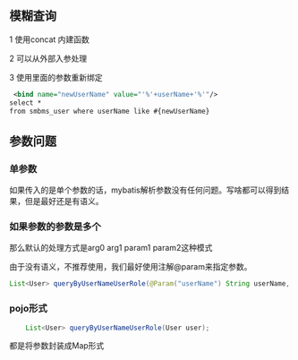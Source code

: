  ## 模糊查询

1 使用concat 内建函数

2 可以从外部入参处理

3  使用里面的参数重新绑定

```xml
 <bind name="newUserName" value="'%'+userName+'%'"/>
select *
from smbms_user where userName like #{newUserName}
```



## 参数问题

### 单参数

如果传入的是单个参数的话，mybatis解析参数没有任何问题。写啥都可以得到结果，但是最好还是有语义。



### 如果参数的参数是多个

那么默认的处理方式是arg0 arg1  param1 param2这种模式

由于没有语义，不推荐使用，我们最好使用注解@param来指定参数。

```java
List<User> queryByUserNameUserRole(@Param("userName") String userName, @Param("userRole") Integer userRole);
```

### pojo形式

```java
    List<User> queryByUserNameUserRole(User user);
```

都是将参数封装成Map形式





